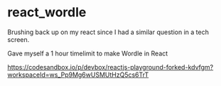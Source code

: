 # react_wordle
Brushing back up on my react since I had a similar question in a tech screen.

Gave myself a 1 hour timelimit to make Wordle in React

https://codesandbox.io/p/devbox/reactjs-playground-forked-kdvfgm?workspaceId=ws_Pp9Mg6wUSMUtHzQ5cs6TrT
